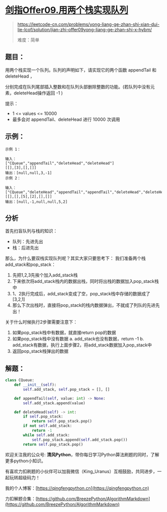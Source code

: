 # [剑指Offer09.用两个栈实现队列](https://leetcode-cn.com/problems/yong-liang-ge-zhan-shi-xian-dui-lie-lcof/solution/jian-zhi-offer09yong-liang-ge-zhan-shi-x-hybm/)
> https://leetcode-cn.com/problems/yong-liang-ge-zhan-shi-xian-dui-lie-lcof/solution/jian-zhi-offer09yong-liang-ge-zhan-shi-x-hybm/
> 
> 难度：简单

## 题目：

用两个栈实现一个队列。队列的声明如下，请实现它的两个函数 appendTail 和 deleteHead ，

分别完成在队列尾部插入整数和在队列头部删除整数的功能。(若队列中没有元素，deleteHead操作返回 -1 )

提示：
- 1 <= values <= 10000
- 最多会对 appendTail、deleteHead 进行 10000 次调用

## 示例：

```
示例 1：

输入：
["CQueue","appendTail","deleteHead","deleteHead"]
[[],[3],[],[]]
输出：[null,null,3,-1]
示例 2：

输入：
["CQueue","deleteHead","appendTail","appendTail","deleteHead","deleteHead"]
[[],[],[5],[2],[],[]]
输出：[null,-1,null,null,5,2]
```

## 分析

首先扫盲队列与栈的知识：
- 队列：先进先出
- 栈：后进先出

那么，为什么要双栈实现队列呢？其实大家只要思考下：
我们准备两个栈add_stack和pop_stack：
1. 先把1,2,3先挨个加入add_stack栈
2. 下来依次将add_stack栈内的数据出栈，同时将出栈的数据加入pop_stack栈中
3. 1、2执行完成后，add_stack变成了空，pop_stack栈中存储的数据成了[3,2,1]
4. 那么下次出栈时，直接将pop_stack的栈内数据弹出，不就成了列队的先进先出！

关于什么时候执行2步骤需要注意下：
1. 如果pop_stack栈中有数据，就直接return pop的数据 
2. 如果pop_stack栈中没有数据
   a. add_stack也没有数据，return -1 
   b. add_stack有数据，执行上面步骤2，将add_stack数据加入pop_stack中
3. 返回pop_stack栈弹出的数据

## 解题：

```python
class CQueue:
    def __init__(self):
        self.add_stack, self.pop_stack = [], []

    def appendTail(self, value: int) -> None:
        self.add_stack.append(value)

    def deleteHead(self) -> int:
        if self.pop_stack:
            return self.pop_stack.pop()
        if not self.add_stack:
            return -1
        while self.add_stack:
            self.pop_stack.append(self.add_stack.pop())
        return self.pop_stack.pop()
```

欢迎关注我的公众号: **清风Python**，带你每日学习Python算法刷题的同时，了解更多python小知识。

有喜欢力扣刷题的小伙伴可以加我微信（King_Uranus）互相鼓励，共同进步，一起玩转超级码力！

我的个人博客：[https://qingfengpython.cn](https://qingfengpython.cn)

力扣解题合集：[https://github.com/BreezePython/AlgorithmMarkdown](https://github.com/BreezePython/AlgorithmMarkdown)
